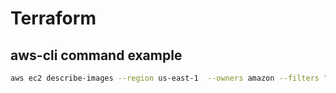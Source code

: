 # Terraform

## aws-cli command example

```bash
aws ec2 describe-images --region us-east-1  --owners amazon --filters "Name=name,Values=amzn2-ami-hvm*" "Name=root-device-type,Values=ebs" "Name=architecture,Values=x86_64"
```

